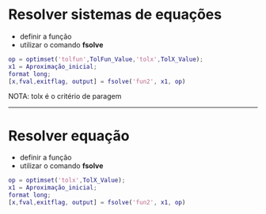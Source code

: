 # Resolver sistemas de equações
* definir a função
* utilizar o comando **fsolve**
```Matlab
op = optimset('tolfun',TolFun_Value,'tolx',TolX_Value);
x1 = Aproximação_inicial;
format long;
[x,fval,exitflag, output] = fsolve('fun2', x1, op)
```
NOTA: tolx é o critério de paragem

- - - -

# Resolver equação
* definir a função
* utilizar o comando **fsolve**
```Matlab
op = optimset('tolx',TolX_Value);
x1 = Aproximação_inicial;
format long;
[x,fval,exitflag, output] = fsolve('fun2', x1, op)
```
